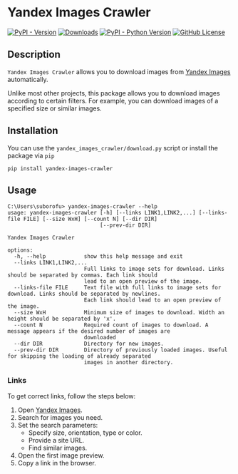 # Yandex Images Crawler

[![PyPI - Version](https://img.shields.io/pypi/v/yandex-images-crawler?style=for-the-badge&color=blue)](https://pypi.org/project/yandex-images-crawler/)
[![Downloads](https://img.shields.io/badge/dynamic/xml?url=https%3A%2F%2Fstatic.pepy.tech%2Fbadge%2Fyandex-images-crawler&query=%2F%2F*%5Blocal-name()%20%3D%20%22text%22%5D%5Blast()%5D&style=for-the-badge&label=Downloads&color=mediumpurple)](https://www.pepy.tech/projects/yandex-images-crawler)
[![PyPI - Python Version](https://img.shields.io/pypi/pyversions/yandex-images-crawler?style=for-the-badge)](https://pypi.python.org/pypi/yandex-images-crawler)
[![GitHub License](https://img.shields.io/github/license/suborofu/yandex-images-crawler?style=for-the-badge&color=limegreen)](https://opensource.org/licenses/MIT)

## Description

`Yandex Images Crawler` allows you to download images from [Yandex Images](https://yandex.com/images) automatically.

Unlike most other projects, this package allows you to download images according to certain filters. For example, you can download images of a specified size or similar images.

## Installation

You can use the `yandex_images_crawler/download.py` script or install the package via `pip`

```
pip install yandex-images-crawler
```

## Usage

```
C:\Users\suborofu> yandex-images-crawler --help
usage: yandex-images-crawler [-h] [--links LINK1,LINK2,...] [--links-file FILE] [--size WxH] [--count N] [--dir DIR]
                             [--prev-dir DIR]

Yandex Images Crawler

options:
  -h, --help            show this help message and exit
  --links LINK1,LINK2,...
                        Full links to image sets for download. Links should be separated by commas. Each link should
                        lead to an open preview of the image.
  --links-file FILE     Text file with full links to image sets for download. Links should be separated by newlines.
                        Each link should lead to an open preview of the image.
  --size WxH            Minimum size of images to download. Width an height should be separated by 'x'.
  --count N             Required count of images to download. A message appears if the desired number of images are
                        downloaded
  --dir DIR             Directory for new images.
  --prev-dir DIR        Directory of previously loaded images. Useful for skipping the loading of already separated
                        images in another directory.
```

### Links

To get correct links, follow the steps below:

1. Open [Yandex Images](https://yandex.com/images).
2. Search for images you need.
3. Set the search parameters:
   - Specify size, orientation, type or color.
   - Provide a site URL.
   - Find similar images.
4. Open the first image preview.
5. Copy a link in the browser.
